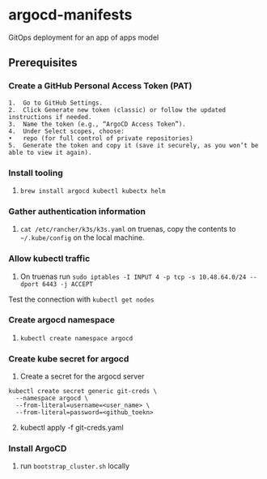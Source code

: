# argocd-manifests
GitOps deployment for an app of apps model

## Prerequisites
### Create a GitHub Personal Access Token (PAT)

	1.	Go to GitHub Settings.
	2.	Click Generate new token (classic) or follow the updated instructions if needed.
	3.	Name the token (e.g., “ArgoCD Access Token”).
	4.	Under Select scopes, choose:
	•	repo (for full control of private repositories)
	5.	Generate the token and copy it (save it securely, as you won’t be able to view it again).

### Install tooling
  1. `brew install argocd kubectl kubectx helm`

### Gather authentication information
  1. `cat /etc/rancher/k3s/k3s.yaml` on truenas, copy the contents to `~/.kube/config` on the local machine.

### Allow kubectl traffic
  1. On truenas run `sudo iptables -I INPUT 4 -p tcp -s 10.48.64.0/24 --dport 6443 -j ACCEPT`

Test the connection with `kubectl get nodes`

### Create argocd namespace
  1. `kubectl create namespace argocd`

### Create kube secret for argocd
  1. Create a secret for the argocd server
```shell
kubectl create secret generic git-creds \
  --namespace argocd \
  --from-literal=username=<user_name> \
  --from-literal=password=<github_toekn>
```
  2. kubectl apply -f git-creds.yaml

### Install ArgoCD
  1. run `bootstrap_cluster.sh` locally